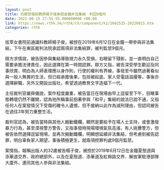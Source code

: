 ```yaml
---
layout: post
title: 右眼受傷前教師楊子俊承認金鐘非法集結　判囚9個月
date: 2022-08-15 17:55:55.000000000 +08:00
link: https://news.rthk.hk/rthk/ch/component/k2/1662515-20220815.htm
categories: rthk
---
```


拔萃女書院前通識科教師楊子俊，被控在2019年6月12日在金鐘一帶參與非法集結，下午在東區裁判法院承認兩項非法集結罪，被判監禁9個月。

辯方求情說，被告因參與集結導致視力永久受損，右眼留下殘影，並一直明白自己需要承擔法律責任，因此選擇在第一時間認罪。辯方又指，被告深受學生歡迎及同事欣賞，明白為人師表理應以身作則，行使的權利有界線，事發至今雖然過著看似與一般人無異的生活，但已經承擔後果，包括被起底、家人受電話滋擾等，事後亦選擇辭職，另外又開設出版社，希望透過教育文字造福下一代。

主任裁判官嚴舜儀說，案件程度嚴重，被告當日在現場由早上逗留至下午，目睹事態轉壞仍然不離開，認為他所稱事前抱著參與「和平」集結的說法已說不通，又指任何人在案發情況下受傷的確令人遺憾，但不接納以此作為減刑理由，但認同被告在過往3年努力重整生活。

裁判官認為，被告當時與其他人搬動鐵欄，顯然是要給予在場人士支持，或會激發暴力行為，甚至漠視警方警告，又指事發時現場環境氣氛高漲，有人挑釁警方，但被告依然選擇逗留現場，並再次搬動鐵欄，明顯想延續非法集結，但考慮到被告認罪，明白辜負家人期望，事後積極更生，就兩項控罪判處9個月監禁。

案情指，報稱出版人的32歲被告楊子俊，被控於2019年6月12日在金鐘夏慤道與添華道交界、政府總部外，以及在夏慤道、添華道及紅棉路交界、解放軍駐港部隊大廈外，連同其他人參與非法集結。
